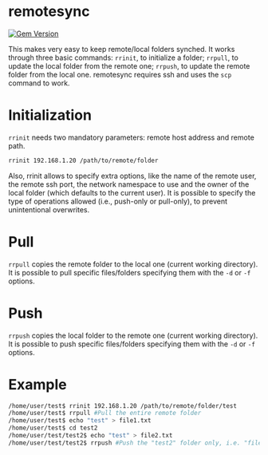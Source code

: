 # remotesync
[![Gem Version](https://badge.fury.io/rb/remotesync.svg)](https://badge.fury.io/rb/remotesync)

This makes very easy to keep remote/local folders synched. It works through three basic commands: `rrinit`, to initialize a folder;
`rrpull`, to update the local folder from the remote one; `rrpush`, to update the remote folder from the local one.
remotesync requires ssh and uses the `scp` command to work.

# Initialization
`rrinit` needs two mandatory parameters: remote host address and remote path.
```sh
rrinit 192.168.1.20 /path/to/remote/folder
```

Also, rrinit allows to specify extra options, like the name of the remote user, the remote ssh port, the network namespace to use
and the owner of the local folder (which defaults to the current user). It is possible to specify the type of operations allowed
(i.e., push-only or pull-only), to prevent unintentional overwrites.

# Pull
`rrpull` copies the remote folder to the local one (current working directory). It is possible to pull specific files/folders specifying them with the `-d` or `-f` options.

# Push
`rrpush` copies the local folder to the remote one (current working directory). It is possible to push specific files/folders specifying them with the `-d` or `-f` options.

# Example
```sh
/home/user/test$ rrinit 192.168.1.20 /path/to/remote/folder/test
/home/user/test$ rrpull #Pull the entire remote folder
/home/user/test$ echo "test" > file1.txt
/home/user/test$ cd test2
/home/user/test/test2$ echo "test" > file2.txt
/home/user/test/test2$ rrpush #Push the "test2" folder only, i.e. "file1.txt" is not pushed
```
